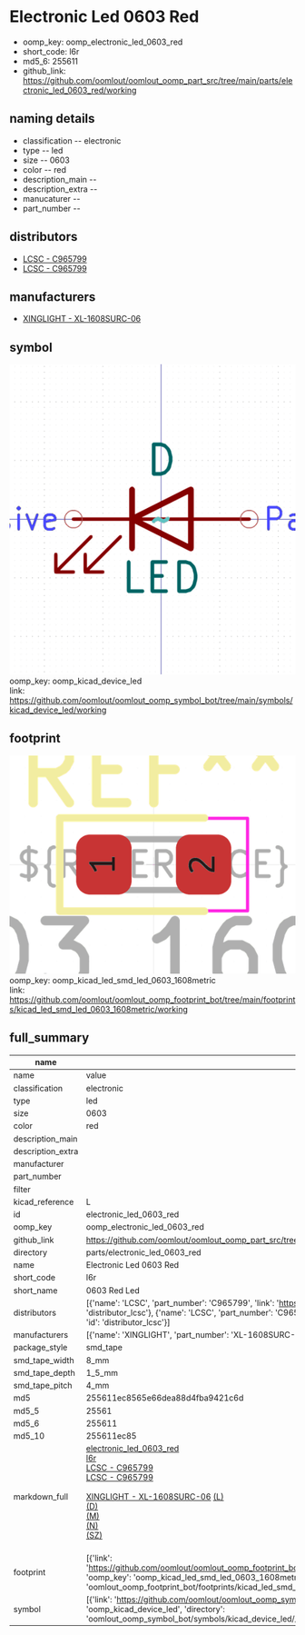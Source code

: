 # Electronic Led 0603 Red

  
* oomp_key: oomp_electronic_led_0603_red 
* short_code: l6r
* md5_6: 255611  
* github_link: https://github.com/oomlout/oomlout_oomp_part_src/tree/main/parts/electronic_led_0603_red/working  
## naming details
* classification -- electronic
* type -- led
* size -- 0603
* color -- red
* description_main -- 
* description_extra -- 
* manucaturer -- 
* part_number -- 

## distributors
* [LCSC - C965799](https://lcsc.com/product-detail/C965799.html)  
* [LCSC - C965799](https://lcsc.com/product-detail/C965799.html)  

## manufacturers
* [XINGLIGHT - XL-1608SURC-06]()  

## symbol

![](symbol/0/working/working_600.png)  
oomp_key: oomp_kicad_device_led  
link: https://github.com/oomlout/oomlout_oomp_symbol_bot/tree/main/symbols/kicad_device_led/working  

## footprint

![](footprint/0/working/working_600.png)  
oomp_key: oomp_kicad_led_smd_led_0603_1608metric  
link: https://github.com/oomlout/oomlout_oomp_footprint_bot/tree/main/footprints/kicad_led_smd_led_0603_1608metric/working  

## full_summary
| name | value | 
| --- | --- | 
| name | value | 
| classification | electronic | 
| type | led | 
| size | 0603 | 
| color | red | 
| description_main |  | 
| description_extra |  | 
| manufacturer |  | 
| part_number |  | 
| filter |  | 
| kicad_reference | L | 
| id | electronic_led_0603_red | 
| oomp_key | oomp_electronic_led_0603_red | 
| github_link | https://github.com/oomlout/oomlout_oomp_part_src/tree/main/parts/electronic_led_0603_red/working | 
| directory | parts/electronic_led_0603_red | 
| name | Electronic Led 0603 Red | 
| short_code | l6r | 
| short_name | 0603 Red Led | 
| distributors | [{'name': 'LCSC', 'part_number': 'C965799', 'link': 'https://lcsc.com/product-detail/C965799.html', 'id': 'distributor_lcsc'}, {'name': 'LCSC', 'part_number': 'C965799', 'link': 'https://lcsc.com/product-detail/C965799.html', 'id': 'distributor_lcsc'}] | 
| manufacturers | [{'name': 'XINGLIGHT', 'part_number': 'XL-1608SURC-06', 'link': '', 'id': 'manufacturer_xinglight'}] | 
| package_style | smd_tape | 
| smd_tape_width | 8_mm | 
| smd_tape_depth | 1_5_mm | 
| smd_tape_pitch | 4_mm | 
| md5 | 255611ec8565e66dea88d4fba9421c6d | 
| md5_5 | 25561 | 
| md5_6 | 255611 | 
| md5_10 | 255611ec85 | 
| markdown_full | [electronic_led_0603_red](https://github.com/oomlout/oomlout_oomp_part_src/tree/main/parts/electronic_led_0603_red/working)<br>[l6r](https://github.com/oomlout/oomlout_oomp_part_src/tree/main/parts/electronic_led_0603_red/working)<br>[LCSC - C965799<br>](https://lcsc.com/product-detail/C965799.html)[LCSC - C965799<br>](https://lcsc.com/product-detail/C965799.html)<br>[XINGLIGHT - XL-1608SURC-06]() [(L)<br>](https://www.lcsc.com/search?q=XL-1608SURC-06)[(D)<br>](https://www.digikey.com/en/products?,keywords=XL-1608SURC-06)[(M)<br>](https://www.mouser.com/Search/Refine?Keyword=XL-1608SURC-06)[(N)<br>](https://www.newark.com/search?st=XL-1608SURC-06)[(SZ)<br>](https://so.szlcsc.com/global.html?k=XL-1608SURC-06)<br> | 
| footprint | [{'link': 'https://github.com/oomlout/oomlout_oomp_footprint_bot/tree/main/foootprntss/kicad_led_smd_led_0603_1608metric', 'oomp_key': 'oomp_kicad_led_smd_led_0603_1608metric', 'directory': 'oomlout_oomp_footprint_bot/footprints/kicad_led_smd_led_0603_1608metric//working/working.kicad_mod'}] | 
| symbol | [{'link': 'https://github.com/oomlout/oomlout_oomp_symbol_bot/tree/main/symbols/kicad_device_led', 'oomp_key': 'oomp_kicad_device_led', 'directory': 'oomlout_oomp_symbol_bot/symbols/kicad_device_led//working/working.kicad_sym'}] | 
